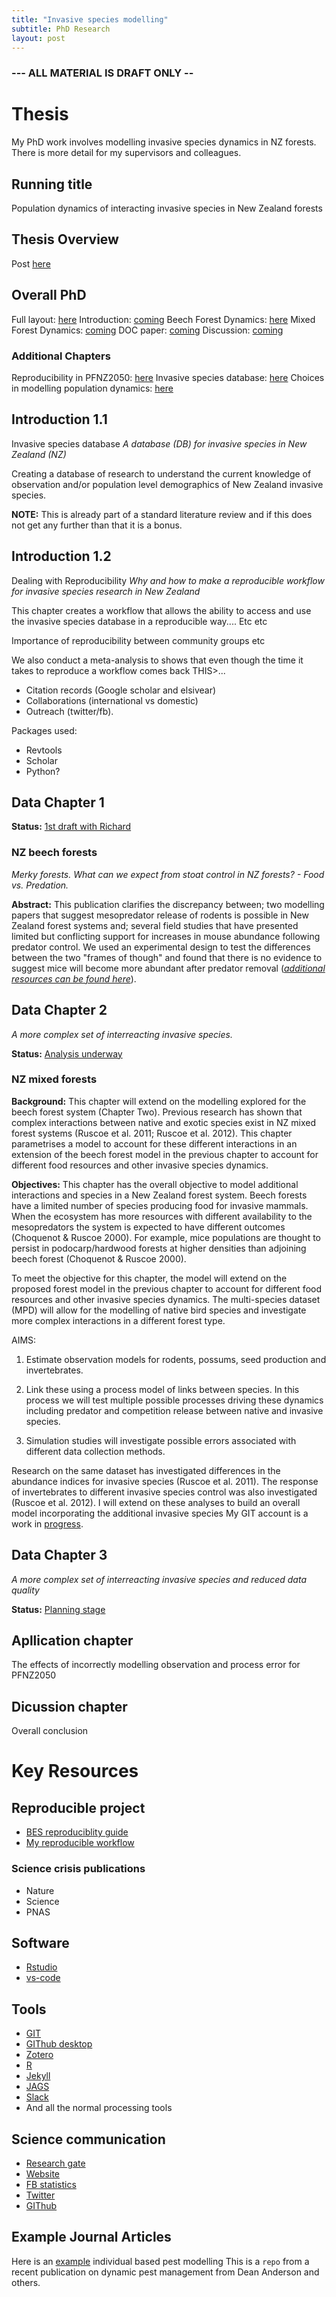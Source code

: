```yaml
---
title: "Invasive species modelling"
subtitle: PhD Research
layout: post
---
```


### --- ALL MATERIAL IS DRAFT ONLY --

# Thesis

My PhD work involves modelling invasive species dynamics in NZ forests. There is more detail for my supervisors and colleagues.

## Running title

Population dynamics of interacting invasive species in New Zealand forests

## Thesis Overview

Post [here](https://davan690.github.io/2019-05-01-Key-thesis-objectives)

## Overall PhD

Full layout: [here]()
Introduction: [coming]()
Beech Forest Dynamics: [here](https://davan690.github.io/phd-thesis)
Mixed Forest Dynamics: [coming]()
DOC paper: [coming]()
Discussion: [coming]()

### Additional Chapters

Reproducibility in PFNZ2050: [here]()
Invasive species database: [here]()
Choices in modelling population dynamics: [here]()

## Introduction 1.1

Invasive species database *A database (DB) for invasive species in New Zealand (NZ)*

Creating a database of research to understand the current knowledge of observation and/or population level demographics of New Zealand invasive species.

**NOTE:** This is already part of a standard literature review and if this does not get any further than that it is a bonus.

## Introduction 1.2

Dealing with Reproducibility *Why and how to make a reproducible workflow for invasive species research in New Zealand*

This chapter creates a workflow that allows the ability to access and use the invasive species database in a reproducible way.... Etc etc

Importance of reproducibility between community groups etc

We also conduct a meta-analysis to shows that even though the time it takes to reproduce a workflow comes back THIS>...

- Citation records (Google scholar and elsivear)
- Collaborations (international vs domestic)
- Outreach (twitter/fb).

Packages used:

- Revtools
- Scholar
- Python?

## Data Chapter 1

**Status:** [1st draft with Richard](https://www.dropbox.com/s/m5hte0n2vyl1dt2/Davidson_2019_BeechForest_19022019.docx?dl=0)

### NZ beech forests

*Merky forests. What can we expect from stoat control in NZ forests? - Food vs. Predation.*

**Abstract:** This publication clarifies the discrepancy between; two modelling papers that suggest mesopredator release of rodents is possible in New Zealand forest systems and; several field studies that have presented limited but conflicting support for increases in mouse abundance following predator control. We used an experimental design to test the differences between the two "frames of though" and found that there is no evidence to suggest mice will become more abundant after predator removal ([*additional resources can be found here*](https://davan690.github.io/)).

## Data Chapter 2

*A more complex set of interreacting invasive species.*

**Status:** [Analysis underway](https://www.dropbox.com/s/fm57ns1jndmkmq1/Davidson_2019_mpd_manuscript.docx?dl=0)

### NZ mixed forests

**Background:** This chapter will extend on the modelling explored for the beech forest system (Chapter Two). Previous research has shown that complex interactions between native and exotic species exist in NZ mixed forest systems (Ruscoe et al. 2011; Ruscoe et al. 2012). This chapter parametrises a model to account for these different interactions in an extension of the beech forest model in the previous chapter to account for different food resources and other invasive species dynamics.

**Objectives:** This chapter has the overall objective to model additional interactions and species in a New Zealand forest system. Beech forests have a limited number of species producing food for invasive mammals. When the ecosystem has more resources with different availability to the mesopredators the system is expected to have different outcomes (Choquenot & Ruscoe 2000). For example, mice populations are thought to persist in podocarp/hardwood forests at higher densities than adjoining beech forest (Choquenot & Ruscoe 2000).

To meet the objective for this chapter, the model will extend on the proposed forest model in the previous chapter to account for different food resources and other invasive species dynamics. The multi-species dataset (MPD) will allow for the modelling of native bird species and investigate more complex interactions in a different forest type.

AIMS:

1. Estimate observation models for rodents, possums, seed production and invertebrates.

2. Link these using a process model of links between species. In this process we will test multiple possible processes driving these dynamics including predator and competition release between native and invasive species.

3. Simulation studies will investigate possible errors associated with different data collection methods.

Research on the same dataset has investigated differences in the abundance indices for invasive species (Ruscoe et al. 2011). The response of invertebrates to different invasive species control was also investigated (Ruscoe et al. 2012). I will extend on these analyses to build an overall model incorporating the additional invasive species  My GIT account is a work in  [progress](https://github.com/davan690/).

## Data Chapter 3

*A more complex set of interreacting invasive species and reduced data quality*

**Status:** [Planning stage]()

## Apllication chapter

The effects of incorrectly modelling observation and process error for PFNZ2050

## Dicussion chapter

Overall conclusion

# Key Resources

## Reproducible project

- [BES reproduciblity guide](https://www.britishecologicalsociety.org/wp-content/uploads/2017/12/guide-to-reproducible-code.pdf)
- [My reproducible workflow]()

### Science crisis publications

- Nature
- Science
- PNAS

## Software

- [Rstudio](https://rstudio.com)
- [vs-code](https://code.visualstudio.com)

## Tools

- [GIT](https://git-scm.com)
- [GIThub desktop](https://github.com)
- [Zotero](https://www.zotero.org)
- [R](https://www.r-project.org)
- [Jekyll](https://jekyllrb.com)
- [JAGS](http://mcmc-jags.sourceforge.net)
- [Slack](https://slack.com/intl/en-au/)
- And all the normal processing tools

## Science communication

- [Research gate](https://www.researchgate.net)
- [Website](https://davan690.github.io)
- [FB statistics](https://facebook.com/StatisticsNetwork)
- [Twitter](https://twitter.com/antsstats)
- [GIThub](https://davan690.github.io/)

## Example Journal Articles

Here is an [example](https://github.com/davan690/PestManagement/blob/master/README.md) individual based pest modelling This is a `repo` from a recent publication on dynamic pest management from Dean Anderson and others.
